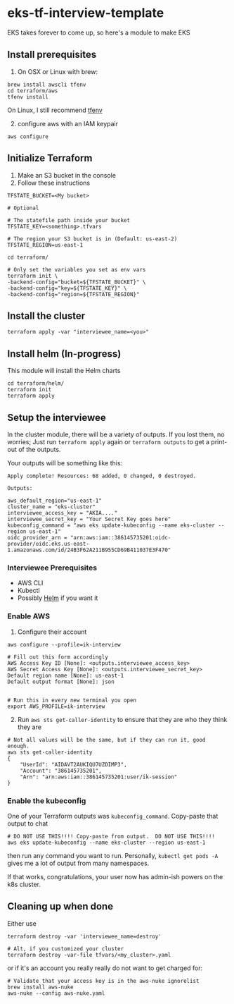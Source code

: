 # eks-tf-interview-template
EKS takes forever to come up, so here's a module to make EKS 

## Install prerequisites

1. On OSX or Linux with brew: 

```
brew install awscli tfenv
cd terraform/aws
tfenv install
```

On Linux, I still recommend [tfenv](https://github.com/tfutils/tfenv)

2. configure aws with an IAM keypair

```
aws configure
```

## Initialize Terraform

1. Make an S3 bucket in the console
2. Follow these instructions
```
TFSTATE_BUCKET=<My bucket>

# Optional

# The statefile path inside your bucket
TFSTATE_KEY=<something>.tfvars

# The region your S3 bucket is in (Default: us-east-2)
TFSTATE_REGION=us-east-1

cd terraform/

# Only set the variables you set as env vars
terraform init \
-backend-config="bucket=${TFSTATE_BUCKET}" \
-backend-config="key=${TFSTATE_KEY}" \
-backend-config="region=${TFSTATE_REGION}" 
```

## Install the cluster
```
terraform apply -var "interviewee_name=<you>"
```

## Install helm (In-progress)

This module will install the Helm charts

```
cd terraform/helm/
terraform init
terraform apply
```

## Setup the interviewee
In the cluster module, there will be a variety of outputs.  If you lost them, no worries; Just run `terraform apply` again or `terraform outputs` to get a print-out of the outputs.  

Your outputs will be something like this: 

```
Apply complete! Resources: 68 added, 0 changed, 0 destroyed.

Outputs:

aws_default_region="us-east-1"
cluster_name = "eks-cluster"
interviewee_access_key = "AKIA...."
interviewee_secret_key = "Your Secret Key goes here"
kubeconfig_command = "aws eks update-kubeconfig --name eks-cluster --region us-east-1"
oidc_provider_arn = "arn:aws:iam::386145735201:oidc-provider/oidc.eks.us-east-1.amazonaws.com/id/24B3F62A211B955CD69B411037E3F470"
```

### Interviewee Prerequisites
- AWS CLI
- Kubectl
- Possibly [Helm](https://helm.sh/docs/intro/install/) if you want it

### Enable AWS
1. Configure their account

```
aws configure --profile=ik-interview

# Fill out this form accordingly
AWS Access Key ID [None]: <outputs.interviewee_access_key>
AWS Secret Access Key [None]: <outputs.interviewee_secret_key>
Default region name [None]: us-east-1
Default output format [None]: json


# Run this in every new terminal you open
export AWS_PROFILE=ik-interview
```

2. Run `aws sts get-caller-identity` to ensure that they are who they think they are

```
# Not all values will be the same, but if they can run it, good enough.  
aws sts get-caller-identity
{
    "UserId": "AIDAVT2AUKIQU7UZDIMP3",
    "Account": "386145735201",
    "Arn": "arn:aws:iam::386145735201:user/ik-session"
}
```

### Enable the kubeconfig

One of your Terraform outputs was `kubeconfig_command`.  Copy-paste that output to chat

```
# DO NOT USE THIS!!!! Copy-paste from output.  DO NOT USE THIS!!!!
aws eks update-kubeconfig --name eks-cluster --region us-east-1
```

then run any command you want to run.  Personally, `kubectl get pods -A` gives me a lot of output from many namespaces.  

If that works, congratulations, your user now has admin-ish powers on the k8s cluster.  

## Cleaning up when done

Either use 

```
terraform destroy -var 'interviewee_name=destroy'

# Alt, if you customized your cluster
terraform destroy -var-file tfvars/<my_cluster>.yaml 
```

or if it's an account you really really do not want to get charged for:

```
# Validate that your access key is in the aws-nuke ignorelist
brew install aws-nuke
aws-nuke --config aws-nuke.yaml
```
